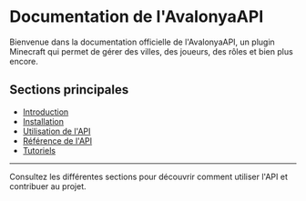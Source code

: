 # Documentation de l'AvalonyaAPI

Bienvenue dans la documentation officielle de l'AvalonyaAPI, un plugin Minecraft qui permet de gérer des villes, des joueurs, des rôles et bien plus encore.

## Sections principales

- [Introduction](introduction.md)
- [Installation](installation.md)
- [Utilisation de l'API](usage/overview.md)
- [Référence de l'API](reference/api-reference.md)
- [Tutoriels](tutorials/custom-item-tutorial.md)

---

Consultez les différentes sections pour découvrir comment utiliser l'API et contribuer au projet.
